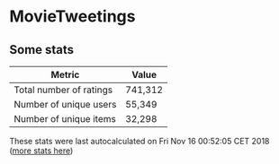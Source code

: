 # MovieTweetings
## Some stats

Metric | Value
--- | ---
Total number of ratings                 | 741,312
Number of unique users                  | 55,349
Number of unique items                  | 32,298
These stats were last autocalculated on Fri Nov 16 00:52:05 CET 2018  ([more stats here](./stats.md))

